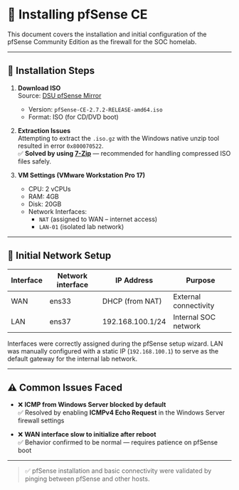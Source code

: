 # 🧱 Installing pfSense CE

This document covers the installation and initial configuration of the pfSense Community Edition as the firewall for the SOC homelab.

---

## 🔧 Installation Steps

1. **Download ISO**  
   Source: [DSU pfSense Mirror](https://repo.ialab.dsu.edu/pfsense/)
   - Version: `pfSense-CE-2.7.2-RELEASE-amd64.iso`
   - Format: ISO (for CD/DVD boot)

2. **Extraction Issues**  
   Attempting to extract the `.iso.gz` with the Windows native unzip tool resulted in error `0x800070522`.  
   ✅ **Solved by using [7-Zip](https://www.7-zip.org/)** — recommended for handling compressed ISO files safely.

3. **VM Settings (VMware Workstation Pro 17)**  
   - CPU: 2 vCPUs  
   - RAM: 4GB  
   - Disk: 20GB  
   - Network Interfaces:
     - `NAT` (assigned to WAN – internet access)
     - `LAN-01` (isolated lab network)

---

## 🧱 Initial Network Setup

| Interface | Network interface | IP Address        | Purpose               |
|-----------|-------------------|-------------------|---------------------- |
| WAN       | ens33             | DHCP (from NAT)   | External connectivity |
| LAN       | ens37             | 192.168.100.1/24  | Internal SOC network  |

Interfaces were correctly assigned during the pfSense setup wizard. LAN was manually configured with a static IP (`192.168.100.1`) to serve as the default gateway for the internal lab network.

---

## ⚠️ Common Issues Faced

- ❌ **ICMP from Windows Server blocked by default**  
  ✅ Resolved by enabling **ICMPv4 Echo Request** in the Windows Server firewall settings

- ❌ **WAN interface slow to initialize after reboot**  
  ✅ Behavior confirmed to be normal — requires patience on pfSense boot

---

> ✅ pfSense installation and basic connectivity were validated by pinging between pfSense and other hosts.
